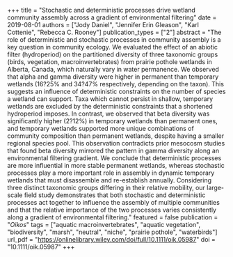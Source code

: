 +++
title = "Stochastic and deterministic processes drive wetland community assembly across a gradient of environmental filtering"
date = 2019-08-01
authors = ["Jody Daniel", "Jennifer Erin Gleason", "Karl Cottenie", "Rebecca C. Rooney"]
publication_types = ["2"]
abstract = "The role of deterministic and stochastic processes in community assembly is a key question in community ecology. We evaluated the effect of an abiotic filter (hydroperiod) on the partitioned diversity of three taxonomic groups (birds, vegetation, macroinvertebrates) from prairie pothole wetlands in Alberta, Canada, which naturally vary in water permanence. We observed that alpha and gamma diversity were higher in permanent than temporary wetlands (16?25% and 34?47% respectively, depending on the taxon). This suggests an influence of deterministic constraints on the number of species a wetland can support. Taxa which cannot persist in shallow, temporary wetlands are excluded by the deterministic constraints that a shortened hydroperiod imposes. In contrast, we observed that beta diversity was significantly higher (2?12%) in temporary wetlands than permanent ones, and temporary wetlands supported more unique combinations of community composition than permanent wetlands, despite having a smaller regional species pool. This observation contradicts prior mesocosm studies that found beta diversity mirrored the pattern in gamma diversity along an environmental filtering gradient. We conclude that deterministic processes are more influential in more stable permanent wetlands, whereas stochastic processes play a more important role in assembly in dynamic temporary wetlands that must disassemble and re-establish annually. Considering three distinct taxonomic groups differing in their relative mobility, our large-scale field study demonstrates that both stochastic and deterministic processes act together to influence the assembly of multiple communities and that the relative importance of the two processes varies consistently along a gradient of environmental filtering."
featured = false
publication = "*Oikos*"
tags = ["aquatic macroinvertebrates", "aquatic vegetation", "biodiversity", "marsh", "neutral", "niche", "prairie pothole", "waterbirds"]
url_pdf = "https://onlinelibrary.wiley.com/doi/full/10.1111/oik.05987"
doi = "10.1111/oik.05987"
+++


